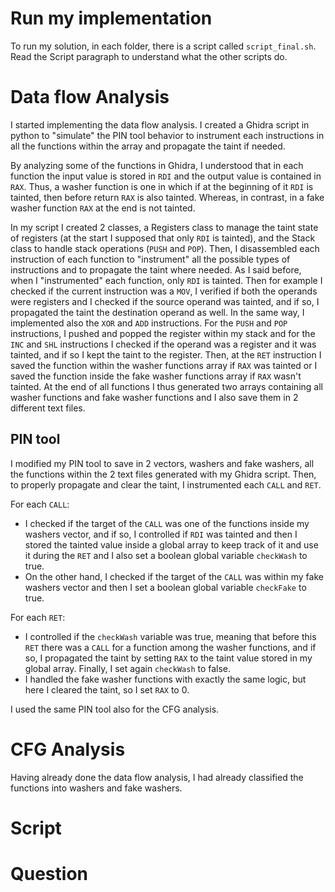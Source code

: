 # Run my implementation
To run my solution, in each folder, there is a script called `script_final.sh`.
Read the Script paragraph to understand what the other scripts do.

# Data flow Analysis
I started implementing the data flow analysis.
I created a Ghidra script in python to "simulate" the PIN tool behavior to instrument each instructions in all the functions within the array and propagate the taint if needed.

By analyzing some of the functions in Ghidra, I understood that in each function the input value is stored in `RDI` and the output value is contained in `RAX`.
Thus, a washer function is one in which if at the beginning of it `RDI` is tainted, then before return `RAX` is also tainted.
Whereas, in contrast, in a fake washer function `RAX` at the end is not tainted.

In my script I created 2 classes, a Registers class to manage the taint state of registers (at the start I supposed that only `RDI` is tainted), and the Stack class to handle stack operations (`PUSH` and `POP`).
Then, I disassembled each instruction of each function to "instrument" all the possible types of instructions and to propagate the taint where needed.
As I said before, when I "instrumented" each function, only `RDI` is tainted. 
Then for example I checked if the current instruction was a `MOV`, I verified if both the operands were registers and I checked if the source operand was tainted, and if so, I propagated the taint the destination operand as well. In the same way, I implemented also the `XOR` and `ADD` instructions.
For the `PUSH` and `POP` instructions, I pushed and popped the register within my stack and for the `INC` and `SHL` instructions I checked if the operand was a register and it was tainted, and if so I kept the taint to the register.
Then, at the `RET` instruction I saved the function within the washer functions array if `RAX` was tainted or I saved the function inside the fake washer functions array if `RAX` wasn't tainted.
At the end of all functions I thus generated two arrays containing all washer functions and fake washer functions and I also save them in 2 different text files.

## PIN tool
I modified my PIN tool to save in 2 vectors, washers and fake washers, all the functions within the 2 text files generated with my Ghidra script.
Then, to properly propagate and clear the taint, I instrumented each `CALL` and `RET`.

For each `CALL`:

- I checked if the target of the `CALL` was one of the functions inside my washers vector, and if so, I controlled if `RDI` was tainted and then I stored the tainted value inside a global array to keep track of it and use it during the `RET` and I also set a boolean global variable `checkWash` to true.
- On the other hand, I checked if the target of the `CALL` was within my fake washers vector and then I set a boolean global variable `checkFake` to true.

For each `RET`:

- I controlled if the `checkWash` variable was true, meaning that before this `RET` there was a `CALL` for a function among the washer functions, and if so, I propagated the taint by setting `RAX` to the taint value stored in my global array. Finally, I set again `checkWash` to false.
- I handled the fake washer functions with exactly the same logic, but here I cleared the taint, so I set `RAX` to 0.

I used the same PIN tool also for the CFG analysis.

# CFG Analysis
Having already done the data flow analysis, I had already classified the functions into washers and fake washers.


# Script

# Question

